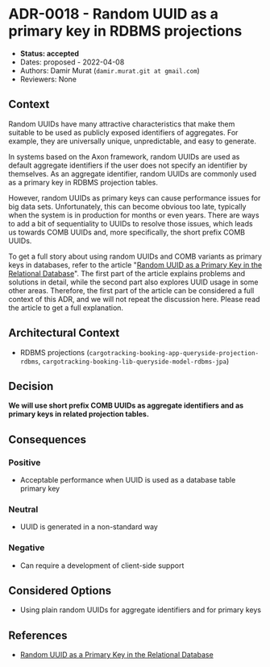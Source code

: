 # ADR-0018 - Random UUID as a primary key in RDBMS projections
* **Status: accepted**
* Dates: proposed - 2022-04-08
* Authors: Damir Murat (`damir.murat.git at gmail.com`)
* Reviewers: None

## Context
Random UUIDs have many attractive characteristics that make them suitable to be used as publicly exposed identifiers of aggregates. For example, they are universally unique, unpredictable, and easy
to generate.

In systems based on the Axon framework, random UUIDs are used as default aggregate identifiers if the user does not specify an identifier by themselves. As an aggregate identifier, random UUIDs are
commonly used as a primary key in RDBMS projection tables.

However, random UUIDs as primary keys can cause performance issues for big data sets. Unfortunately, this can become obvious too late, typically when the system is in production for months or even
years. There are ways to add a bit of sequentiality to UUIDs to resolve those issues, which leads us towards COMB UUIDs and, more specifically, the short prefix COMB UUIDs.

To get a full story about using random UUIDs and COMB variants as primary keys in databases, refer to the article
"[Random UUID as a Primary Key in the Relational Database](../../article/random-uuid-as-database-primary-key/random-uuid-as-database-primary-key.md)". The first part of the
article explains problems and solutions in detail, while the second part also explores UUID usage in some other areas. Therefore, the first part of the article can be considered a full context of
this ADR, and we will not repeat the discussion here. Please read the article to get a full explanation.

## Architectural Context
* RDBMS projections (`cargotracking-booking-app-queryside-projection-rdbms`, `cargotracking-booking-lib-queryside-model-rdbms-jpa`)

## Decision
**We will use short prefix COMB UUIDs as aggregate identifiers and as primary keys in related projection tables.**

## Consequences
### Positive
- Acceptable performance when UUID is used as a database table primary key

### Neutral
- UUID is generated in a non-standard way

### Negative
- Can require a development of client-side support

## Considered Options
- Using plain random UUIDs for aggregate identifiers and for primary keys

## References
- [Random UUID as a Primary Key in the Relational Database](../../article/random-uuid-as-database-primary-key/random-uuid-as-database-primary-key.md)
